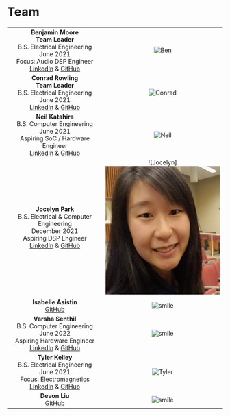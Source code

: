 # Team

| | |
|:---------------------------------------------------------:|:---------------------------------------------------:|
|**Benjamin Moore** <br/> **Team Leader** <br/> B.S. Electrical Engineering June 2021 <br/> Focus: Audio DSP Engineer <br/> [LinkedIn](https://linkedIn.com/in/brmoore21) & [GitHub](https://github.com/mooreben34) | ![Ben](https://github.com/neilkatahira/EE-Emerge-2020-Loopmaster/blob/master/pictures/Ben.png?raw=true) |
|**Conrad Rowling** <br/> **Team Leader** <br/> B.S. Electrical Engineering June 2021 <br/> [LinkedIn](https://www.linkedin.com/in/conrad-rowling-28b569196/) & [GitHub](https://github.com/Conrad-Rowling) | ![Conrad](https://github.com/neilkatahira/EE-Emerge-2020-Loopmaster/blob/master/pictures/conrad1.png?raw=true) |
|**Neil Katahira** <br/> B.S. Computer Engineering June 2021 <br/> Aspiring SoC / Hardware Engineer <br/> [LinkedIn](https://linkedIn.com/in/neilkatahira) & [GitHub](https://github.com/neilkatahira) | ![Neil](https://github.com/neilkatahira/EE-Emerge-2020-Loopmaster/blob/master/pictures/Neil.png?raw=true) |
|**Jocelyn Park** <br/> B.S. Electrical & Computer Engineering <br/> December 2021 <br/> Aspiring DSP Engineer <br/> [LinkedIn](https://linkedIn.com/in/jocelyn-park) & [GitHub](https://github.com/spectivePer) | ![Jocelyn]<img src="/pictures/Jocelyn.jpg" height="300" width="300">|
|**Isabelle Asistin** <br/> [GitHub](https://github.com/ijasistin) | ![smile](https://github.com/neilkatahira/EE-Emerge-2020-Loopmaster/blob/master/pictures/temporaryAvatar.png?raw=true) |
|**Varsha Senthil** <br/> B.S. Computer Engineering June 2022  <br/> Aspiring Hardware Engineer <br/> [LinkedIn](https://linkedIn.com/in/varshasenthil) & [GitHub](https://github.com/varshaaaaa) | ![smile](https://github.com/neilkatahira/EE-Emerge-2020-Loopmaster/blob/master/pictures/varsha.jpg) |
|**Tyler Kelley** <br/> B.S. Electrical Engineering June 2021 <br/> Focus: Electromagnetics <br/> [LinkedIn](https://www.linkedin.com/in/tyler-f-kelley/) & [GitHub](https://github.com/tfkelley) | ![Tyler](https://github.com/neilkatahira/EE-Emerge-2020-Loopmaster/blob/master/pictures/Tyler?raw=true) |
|**Devon Liu**   <br/> [GitHub](https://github.com/dvnliu) | ![smile](https://github.com/neilkatahira/EE-Emerge-2020-Loopmaster/blob/master/pictures/temporaryAvatar.png?raw=true) |
